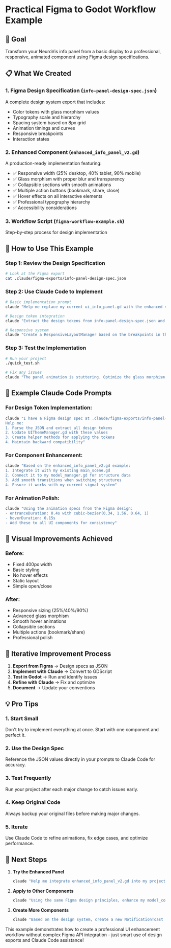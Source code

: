 # Practical Figma to Godot Workflow Example

## 🎯 Goal
Transform your NeuroVis info panel from a basic display to a professional, responsive, animated component using Figma design specifications.

## 📋 What We Created

### 1. **Figma Design Specification** (`info-panel-design-spec.json`)
A complete design system export that includes:
- Color tokens with glass morphism values
- Typography scale and hierarchy
- Spacing system based on 8px grid
- Animation timings and curves
- Responsive breakpoints
- Interaction states

### 2. **Enhanced Component** (`enhanced_info_panel_v2.gd`)
A production-ready implementation featuring:
- ✅ Responsive width (25% desktop, 40% tablet, 90% mobile)
- ✅ Glass morphism with proper blur and transparency
- ✅ Collapsible sections with smooth animations
- ✅ Multiple action buttons (bookmark, share, close)
- ✅ Hover effects on all interactive elements
- ✅ Professional typography hierarchy
- ✅ Accessibility considerations

### 3. **Workflow Script** (`figma-workflow-example.sh`)
Step-by-step process for design implementation

## 🚀 How to Use This Example

### Step 1: Review the Design Specification
```bash
# Look at the Figma export
cat .claude/figma-exports/info-panel-design-spec.json
```

### Step 2: Use Claude Code to Implement
```bash
# Basic implementation prompt
claude "Help me replace my current ui_info_panel.gd with the enhanced version in .claude/enhanced_info_panel_v2.gd, ensuring compatibility with my existing code"

# Design token integration
claude "Extract the design tokens from info-panel-design-spec.json and update my UIThemeManager.gd to use these professional values"

# Responsive system
claude "Create a ResponsiveLayoutManager based on the breakpoints in the Figma spec that I can use across all UI panels"
```

### Step 3: Test the Implementation
```bash
# Run your project
./quick_test.sh

# Fix any issues
claude "The panel animation is stuttering. Optimize the glass morphism effect for better performance"
```

## 📝 Example Claude Code Prompts

### For Design Token Implementation:
```bash
claude "I have a Figma design spec at .claude/figma-exports/info-panel-design-spec.json. 
Help me:
1. Parse the JSON and extract all design tokens
2. Update UIThemeManager.gd with these values
3. Create helper methods for applying the tokens
4. Maintain backward compatibility"
```

### For Component Enhancement:
```bash
claude "Based on the enhanced_info_panel_v2.gd example:
1. Integrate it with my existing main_scene.gd
2. Connect it to my model_manager.gd for structure data
3. Add smooth transitions when switching structures
4. Ensure it works with my current signal system"
```

### For Animation Polish:
```bash
claude "Using the animation specs from the Figma design:
- entranceDuration: 0.4s with cubic-bezier(0.34, 1.56, 0.64, 1)
- hoverDuration: 0.15s
- Add these to all UI components for consistency"
```

## 🎨 Visual Improvements Achieved

### Before:
- Fixed 400px width
- Basic styling
- No hover effects
- Static layout
- Simple open/close

### After:
- Responsive sizing (25%/40%/90%)
- Advanced glass morphism
- Smooth hover animations
- Collapsible sections
- Multiple actions (bookmark/share)
- Professional polish

## 🔄 Iterative Improvement Process

1. **Export from Figma** → Design specs as JSON
2. **Implement with Claude** → Convert to GDScript
3. **Test in Godot** → Run and identify issues
4. **Refine with Claude** → Fix and optimize
5. **Document** → Update your conventions

## 💡 Pro Tips

### 1. Start Small
Don't try to implement everything at once. Start with one component and perfect it.

### 2. Use the Design Spec
Reference the JSON values directly in your prompts to Claude Code for accuracy.

### 3. Test Frequently
Run your project after each major change to catch issues early.

### 4. Keep Original Code
Always backup your original files before making major changes.

### 5. Iterate
Use Claude Code to refine animations, fix edge cases, and optimize performance.

## 🎯 Next Steps

1. **Try the Enhanced Panel**
   ```bash
   claude "Help me integrate enhanced_info_panel_v2.gd into my project, replacing the current info panel"
   ```

2. **Apply to Other Components**
   ```bash
   claude "Using the same Figma design principles, enhance my model_control_panel.gd"
   ```

3. **Create More Components**
   ```bash
   claude "Based on the design system, create a new NotificationToast component with glass morphism"
   ```

This example demonstrates how to create a professional UI enhancement workflow without complex Figma API integration - just smart use of design exports and Claude Code assistance!
